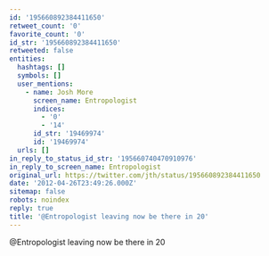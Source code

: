 ```yaml
---
id: '195660892384411650'
retweet_count: '0'
favorite_count: '0'
id_str: '195660892384411650'
retweeted: false
entities:
  hashtags: []
  symbols: []
  user_mentions:
    - name: Josh More
      screen_name: Entropologist
      indices:
        - '0'
        - '14'
      id_str: '19469974'
      id: '19469974'
  urls: []
in_reply_to_status_id_str: '195660740470910976'
in_reply_to_screen_name: Entropologist
original_url: https://twitter.com/jth/status/195660892384411650
date: '2012-04-26T23:49:26.000Z'
sitemap: false
robots: noindex
reply: true
title: '@Entropologist leaving now be there in 20'
---
```


@Entropologist leaving now be there in 20